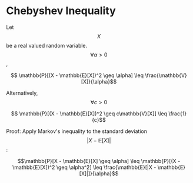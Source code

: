 # Chebyshev Inequality

Let $$X$$ be a real valued random variable. $$\forall \alpha > 0$$,

$$ \mathbb{P}[(X - \mathbb{E}[X])^2 \geq \alpha] \leq \frac{\mathbb{V}[X]}{\alpha}$$

Alternatively, $$\forall c > 0$$

$$ \mathbb{P}[(X - \mathbb{E}[X])^2 \geq c\mathbb{V}[X]] \leq \frac{1}{c}$$

Proof: Apply Markov's inequality to the standard deviation $$|X - \mathbb{E}[X]|$$:

$$\mathbb{P}[X - \mathbb{E}[X]  \geq \alpha] \leq \mathbb{P}[(X - \mathbb{E}[X])^2 \geq \alpha^2] \leq \frac{\mathbb{E}[|X - \mathbb{E}[X]|]}{\alpha}$$

